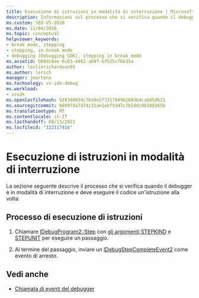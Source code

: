 ```yaml
---
title: Esecuzione di istruzioni in modalità di interruzione | Microsoft Docs
description: Informazioni sul processo che si verifica quando il debugger è in modalità di interruzione. Il debugger deve quindi eseguire il codice un'istruzione alla pagina.
ms.custom: SEO-VS-2020
ms.date: 11/04/2016
ms.topic: conceptual
helpviewer_keywords:
- break mode, stepping
- stepping, in break mode
- debugging [Debugging SDK], stepping in break mode
ms.assetid: b08dc8ee-6c63-4462-a097-6f525cfbb35a
author: leslierichardson95
ms.author: lerich
manager: jmartens
ms.technology: vs-ide-debug
ms.workload:
- vssdk
ms.openlocfilehash: 928340634c7b34e5f731704961803b4cab85db21
ms.sourcegitcommit: 68897da7d74c31ae1ebf5d47c7b5ddc9b108265b
ms.translationtype: MT
ms.contentlocale: it-IT
ms.lasthandoff: 08/13/2021
ms.locfileid: "122117916"
---
```

# <a name="stepping-in-break-mode"></a>Esecuzione di istruzioni in modalità di interruzione
La sezione seguente descrive il processo che si verifica quando il debugger è in modalità di interruzione e deve eseguire il codice un'istruzione alla volta:

## <a name="stepping-process"></a>Processo di esecuzione di istruzioni

1. Chiamare [IDebugProgram2::Step](../../extensibility/debugger/reference/idebugprogram2-step.md) con [gli argomenti STEPKIND](../../extensibility/debugger/reference/stepkind.md) e [STEPUNIT](../../extensibility/debugger/reference/stepunit.md) per eseguire un passaggio.

2. Al termine del passaggio, inviare un [IDebugStepCompleteEvent2](../../extensibility/debugger/reference/idebugstepcompleteevent2.md) come evento di arresto.

## <a name="see-also"></a>Vedi anche
- [Chiamata di eventi del debugger](../../extensibility/debugger/calling-debugger-events.md)
